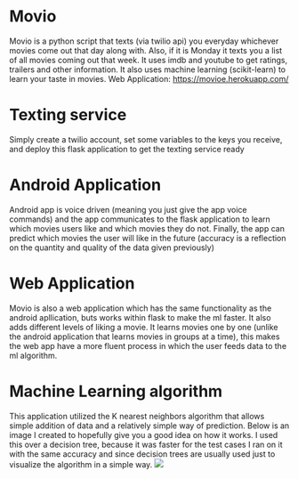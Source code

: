 # Movio
Movio is a python script that texts (via twilio api) you everyday whichever movies come out that day along with.
Also, if it is Monday it texts you a list of all movies coming out that week.
It uses imdb and youtube to get ratings, trailers and other information.
It also uses machine learning (scikit-learn) to learn your taste in movies.
Web Application: https://movioe.herokuapp.com/
# Texting service
Simply create a twilio account, set some variables to the keys you receive, and deploy this flask application to get the texting service ready
# Android Application
Android app is voice driven (meaning you just give the app voice commands) and the app communicates to the flask application to learn which movies users like and which movies they do not. Finally, the app can predict which movies the user will like in the future (accuracy is a reflection on the quantity and quality of the data given previously)
# Web Application
Movio is also a web application which has the same functionality as the android apllication, buts works within flask to make the ml faster. It also adds different levels of liking a movie. It learns movies one by one (unlike the android application that learns movies in groups at a time), this makes the web app have a more fluent process in which the user feeds data to the ml algorithm.
# Machine Learning algorithm
This application utilized the K nearest neighbors algorithm that allows simple addition of data and a relatively simple way of prediction.
Below is an image I created to hopefully give you a good idea on how it works. I used this over a decision tree, because it was faster for the test cases I ran on it with the same accuracy and since decision trees are usually used just to visualize the algorithm in a simple way.
<img src="https://docs.google.com/drawings/d/13-lHtxaBa3ngKoffD-RudUMFZTyQt2gwk6Wf8R4j__w/pub?w=960&h=720"/>
